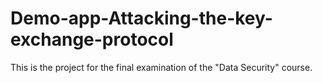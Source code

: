 # Demo-app-Attacking-the-key-exchange-protocol
This is the project for the final examination of the "Data Security" course.
